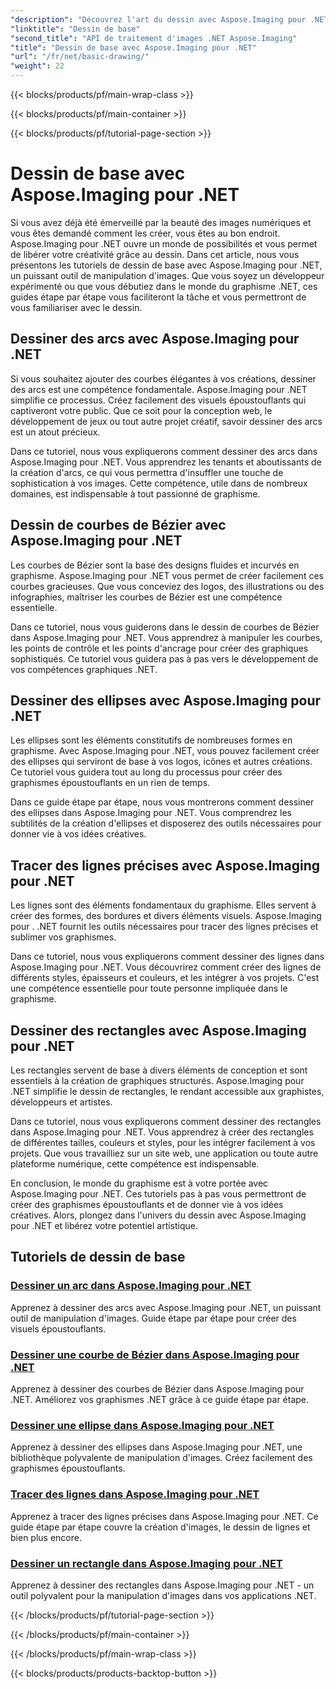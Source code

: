 ```yaml
---
"description": "Découvrez l'art du dessin avec Aspose.Imaging pour .NET. Créez des visuels époustouflants grâce à des guides détaillés sur les arcs, les courbes de Bézier, les ellipses, les lignes et les rectangles."
"linktitle": "Dessin de base"
"second_title": "API de traitement d'images .NET Aspose.Imaging"
"title": "Dessin de base avec Aspose.Imaging pour .NET"
"url": "/fr/net/basic-drawing/"
"weight": 22
---
```


{{< blocks/products/pf/main-wrap-class >}}

{{< blocks/products/pf/main-container >}}

{{< blocks/products/pf/tutorial-page-section >}}

# Dessin de base avec Aspose.Imaging pour .NET


Si vous avez déjà été émerveillé par la beauté des images numériques et vous êtes demandé comment les créer, vous êtes au bon endroit. Aspose.Imaging pour .NET ouvre un monde de possibilités et vous permet de libérer votre créativité grâce au dessin. Dans cet article, nous vous présentons les tutoriels de dessin de base avec Aspose.Imaging pour .NET, un puissant outil de manipulation d'images. Que vous soyez un développeur expérimenté ou que vous débutiez dans le monde du graphisme .NET, ces guides étape par étape vous faciliteront la tâche et vous permettront de vous familiariser avec le dessin.

## Dessiner des arcs avec Aspose.Imaging pour .NET

Si vous souhaitez ajouter des courbes élégantes à vos créations, dessiner des arcs est une compétence fondamentale. Aspose.Imaging pour .NET simplifie ce processus. Créez facilement des visuels époustouflants qui captiveront votre public. Que ce soit pour la conception web, le développement de jeux ou tout autre projet créatif, savoir dessiner des arcs est un atout précieux.

Dans ce tutoriel, nous vous expliquerons comment dessiner des arcs dans Aspose.Imaging pour .NET. Vous apprendrez les tenants et aboutissants de la création d'arcs, ce qui vous permettra d'insuffler une touche de sophistication à vos images. Cette compétence, utile dans de nombreux domaines, est indispensable à tout passionné de graphisme.

## Dessin de courbes de Bézier avec Aspose.Imaging pour .NET

Les courbes de Bézier sont la base des designs fluides et incurvés en graphisme. Aspose.Imaging pour .NET vous permet de créer facilement ces courbes gracieuses. Que vous conceviez des logos, des illustrations ou des infographies, maîtriser les courbes de Bézier est une compétence essentielle.

Dans ce tutoriel, nous vous guiderons dans le dessin de courbes de Bézier dans Aspose.Imaging pour .NET. Vous apprendrez à manipuler les courbes, les points de contrôle et les points d'ancrage pour créer des graphiques sophistiqués. Ce tutoriel vous guidera pas à pas vers le développement de vos compétences graphiques .NET.

## Dessiner des ellipses avec Aspose.Imaging pour .NET

Les ellipses sont les éléments constitutifs de nombreuses formes en graphisme. Avec Aspose.Imaging pour .NET, vous pouvez facilement créer des ellipses qui serviront de base à vos logos, icônes et autres créations. Ce tutoriel vous guidera tout au long du processus pour créer des graphismes époustouflants en un rien de temps.

Dans ce guide étape par étape, nous vous montrerons comment dessiner des ellipses dans Aspose.Imaging pour .NET. Vous comprendrez les subtilités de la création d'ellipses et disposerez des outils nécessaires pour donner vie à vos idées créatives.

## Tracer des lignes précises avec Aspose.Imaging pour .NET

Les lignes sont des éléments fondamentaux du graphisme. Elles servent à créer des formes, des bordures et divers éléments visuels. Aspose.Imaging pour . .NET fournit les outils nécessaires pour tracer des lignes précises et sublimer vos graphismes.

Dans ce tutoriel, nous vous expliquerons comment dessiner des lignes dans Aspose.Imaging pour .NET. Vous découvrirez comment créer des lignes de différents styles, épaisseurs et couleurs, et les intégrer à vos projets. C'est une compétence essentielle pour toute personne impliquée dans le graphisme.

## Dessiner des rectangles avec Aspose.Imaging pour .NET

Les rectangles servent de base à divers éléments de conception et sont essentiels à la création de graphiques structurés. Aspose.Imaging pour .NET simplifie le dessin de rectangles, le rendant accessible aux graphistes, développeurs et artistes.

Dans ce tutoriel, nous vous expliquerons comment dessiner des rectangles dans Aspose.Imaging pour .NET. Vous apprendrez à créer des rectangles de différentes tailles, couleurs et styles, pour les intégrer facilement à vos projets. Que vous travailliez sur un site web, une application ou toute autre plateforme numérique, cette compétence est indispensable.

En conclusion, le monde du graphisme est à votre portée avec Aspose.Imaging pour .NET. Ces tutoriels pas à pas vous permettront de créer des graphismes époustouflants et de donner vie à vos idées créatives. Alors, plongez dans l'univers du dessin avec Aspose.Imaging pour .NET et libérez votre potentiel artistique.
## Tutoriels de dessin de base
### [Dessiner un arc dans Aspose.Imaging pour .NET](./draw-arc/)
Apprenez à dessiner des arcs avec Aspose.Imaging pour .NET, un puissant outil de manipulation d'images. Guide étape par étape pour créer des visuels époustouflants.
### [Dessiner une courbe de Bézier dans Aspose.Imaging pour .NET](./draw-bezier-curve/)
Apprenez à dessiner des courbes de Bézier dans Aspose.Imaging pour .NET. Améliorez vos graphismes .NET grâce à ce guide étape par étape.
### [Dessiner une ellipse dans Aspose.Imaging pour .NET](./draw-ellipse/)
Apprenez à dessiner des ellipses dans Aspose.Imaging pour .NET, une bibliothèque polyvalente de manipulation d'images. Créez facilement des graphismes époustouflants.
### [Tracer des lignes dans Aspose.Imaging pour .NET](./draw-lines/)
Apprenez à tracer des lignes précises dans Aspose.Imaging pour .NET. Ce guide étape par étape couvre la création d'images, le dessin de lignes et bien plus encore.
### [Dessiner un rectangle dans Aspose.Imaging pour .NET](./draw-rectangle/)
Apprenez à dessiner des rectangles dans Aspose.Imaging pour .NET - un outil polyvalent pour la manipulation d'images dans vos applications .NET.

{{< /blocks/products/pf/tutorial-page-section >}}

{{< /blocks/products/pf/main-container >}}

{{< /blocks/products/pf/main-wrap-class >}}

{{< blocks/products/products-backtop-button >}}